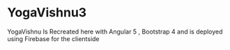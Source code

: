 # YogaVishnu3
YogaVishnu Is Recreated here with Angular 5 , Bootstrap 4 and is deployed using Firebase for the clientside  
